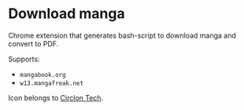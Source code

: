 # Download manga

Chrome extension that generates bash-script to download manga and convert to PDF. 

Supports:
* `mangabook.org`
* `w13.mangafreak.net`

Icon belongs to [Circlon Tech](https://www.flaticon.com/authors/circlon-tech).